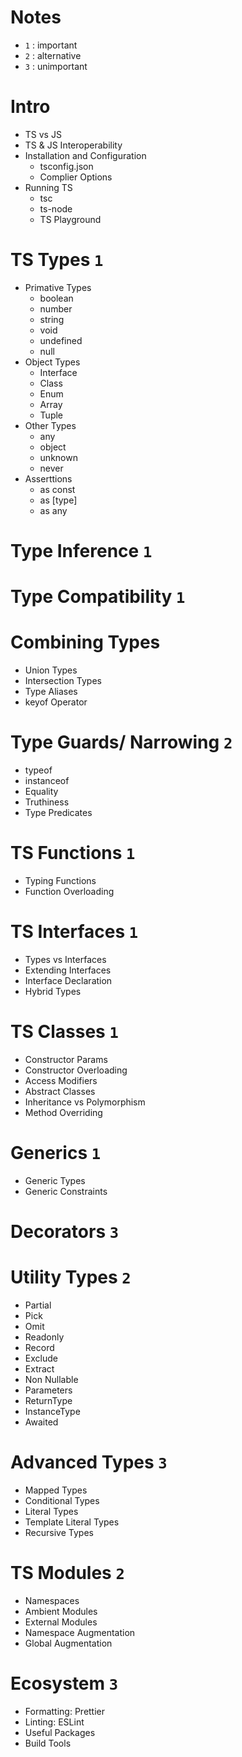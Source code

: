 # Notes

-   `1` : important
-   `2` : alternative
-   `3` : unimportant
<!--------------------------------------------------------------------------------->

# Intro

-   TS vs JS
-   TS & JS Interoperability
-   Installation and Configuration
    -   tsconfig.json
    -   Complier Options
-   Running TS
    -   tsc
    -   ts-node
    -   TS Playground

# TS Types `1`

-   Primative Types
    -   boolean
    -   number
    -   string
    -   void
    -   undefined
    -   null
-   Object Types
    -   Interface
    -   Class
    -   Enum
    -   Array
    -   Tuple
-   Other Types
    -   any
    -   object
    -   unknown
    -   never
-   Asserttions
    -   as const
    -   as [type]
    -   as any

# Type Inference `1`

# Type Compatibility `1`

# Combining Types

-   Union Types
-   Intersection Types
-   Type Aliases
-   keyof Operator

# Type Guards/ Narrowing `2`

-   typeof
-   instanceof
-   Equality
-   Truthiness
-   Type Predicates

# TS Functions `1`

-   Typing Functions
-   Function Overloading

# TS Interfaces `1`

-   Types vs Interfaces
-   Extending Interfaces
-   Interface Declaration
-   Hybrid Types

# TS Classes `1`

-   Constructor Params
-   Constructor Overloading
-   Access Modifiers
-   Abstract Classes
-   Inheritance vs Polymorphism
-   Method Overriding

# Generics `1`

-   Generic Types
-   Generic Constraints

# Decorators `3`

# Utility Types `2`

-   Partial
-   Pick
-   Omit
-   Readonly
-   Record
-   Exclude
-   Extract
-   Non Nullable
-   Parameters
-   ReturnType
-   InstanceType
-   Awaited

# Advanced Types `3`

-   Mapped Types
-   Conditional Types
-   Literal Types
-   Template Literal Types
-   Recursive Types

# TS Modules `2`

-   Namespaces
-   Ambient Modules
-   External Modules
-   Namespace Augmentation
-   Global Augmentation

# Ecosystem `3`

-   Formatting: Prettier
-   Linting: ESLint
-   Useful Packages
-   Build Tools
